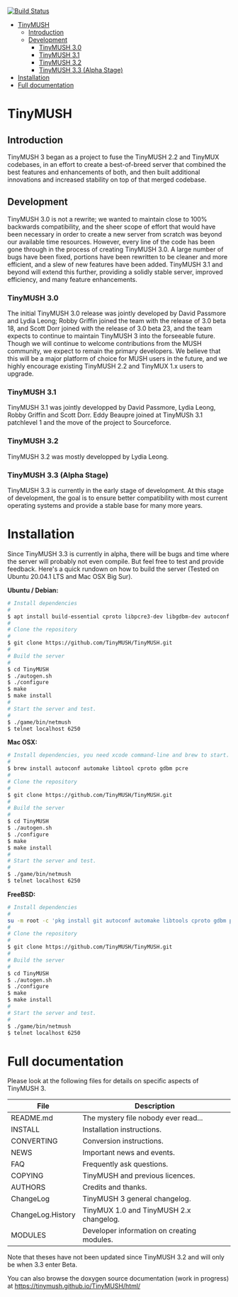 [![Build Status](https://travis-ci.com/TinyMUSH/TinyMUSH.svg?branch=master)](https://travis-ci.com/TinyMUSH/TinyMUSH)

- [TinyMUSH](#tinymush)
  - [Introduction](#introduction)
  - [Development](#development)
    - [TinyMUSH 3.0](#tinymush-30)
    - [TinyMUSH 3.1](#tinymush-31)
    - [TinyMUSH 3.2](#tinymush-32)
    - [TinyMUSH 3.3 (Alpha Stage)](#tinymush-33-alpha-stage)
- [Installation](#installation)
- [Full documentation](#full-documentation)

# TinyMUSH

## Introduction
                              
TinyMUSH 3 began as a project to fuse the TinyMUSH 2.2 and TinyMUX codebases, in an
effort to create a best-of-breed server that combined the best features and
enhancements of both, and then built additional innovations and increased stability on
top of that merged codebase.

## Development

TinyMUSH 3.0 is not a rewrite; we wanted to maintain close to 100% backwards
compatibility, and the sheer scope of effort that would have been necessary in order to
create a new server from scratch was beyond our available time resources.  However, every
line of the code has been gone through in the process of creating TinyMUSH 3.0.  A large
number of bugs have been fixed, portions have been rewritten to be cleaner and more
efficient, and a slew of new features have been added.  TinyMUSH 3.1 and beyond will
extend this further, providing a solidly stable server, improved efficiency, and many
feature enhancements.

### TinyMUSH 3.0

The initial TinyMUSH 3.0 release was jointly developed by David Passmore and Lydia Leong;
Robby Griffin joined the team with the release of 3.0 beta 18, and Scott Dorr joined with
the release of 3.0 beta 23, and the team expects to continue to maintain TinyMUSH 3 into
the forseeable future. Though we will continue to welcome contributions from the MUSH
community, we expect to remain the primary developers.  We believe that this will be a
major platform of choice for MUSH users in the future, and we highly encourage existing
TinyMUSH 2.2 and TinyMUX 1.x users to upgrade.

### TinyMUSH 3.1

TinyMUSH 3.1 was jointly developped by David Passmore, Lydia Leong, Robby Griffin and Scott Dorr.  Eddy Beaupre joined at TinyMUSh 3.1 patchlevel 1 and the move of the project
to Sourceforce.

### TinyMUSH 3.2

TinyMUSH 3.2 was mostly developped by Lydia Leong.

### TinyMUSH 3.3 (Alpha Stage)

TinyMUSH 3.3 is currently in the early stage of development. At this stage of
development, the goal is to ensure better compatibility with most current operating
systems and provide a stable base for many more years.

# Installation

Since TinyMUSH 3.3 is currently in alpha, there will be bugs and time where the server will probably not even compile. But feel free to test and provide feedback. Here's a quick rundown on how to build the server (Tested on Ubuntu 20.04.1 LTS and Mac OSX Big Sur).

**Ubuntu / Debian:**

```sh
# Install dependencies
#
$ apt install build-essential cproto libpcre3-dev libgdbm-dev autoconf libtool
#
# Clone the repository
#
$ git clone https://github.com/TinyMUSH/TinyMUSH.git
#
# Build the server
#
$ cd TinyMUSH
$ ./autogen.sh
$ ./configure
$ make
$ make install
#
# Start the server and test.
#
$ ./game/bin/netmush
$ telnet localhost 6250
```

**Mac OSX:**

```sh
# Install dependencies, you need xcode command-line and brew to start.
#
$ brew install autoconf automake libtool cproto gdbm pcre
#
# Clone the repository
#
$ git clone https://github.com/TinyMUSH/TinyMUSH.git
#
# Build the server
#
$ cd TinyMUSH
$ ./autogen.sh
$ ./configure
$ make
$ make install
#
# Start the server and test.
#
$ ./game/bin/netmush
$ telnet localhost 6250
```

**FreeBSD:**
```sh
# Install dependencies
#
su -m root -c 'pkg install git autoconf automake libtools cproto gdbm pcre'
#
# Clone the repository
#
$ git clone https://github.com/TinyMUSH/TinyMUSH.git
#
# Build the server
#
$ cd TinyMUSH
$ ./autogen.sh
$ ./configure
$ make
$ make install
#
# Start the server and test.
#
$ ./game/bin/netmush
$ telnet localhost 6250
```

# Full documentation

Please look at the following files for details on specific aspects of TinyMUSH 3.

|File             |Description                                                    |
|-----------------|---------------------------------------------------------------|
|README.md        |The mystery file nobody ever read...                           |
|INSTALL          |Installation instructions.                                     |
|CONVERTING       |Conversion instructions.                                       |
|NEWS             |Important news and events.                                     |
|FAQ              |Frequently ask questions.                                      |
|COPYING          |TinyMUSH and previous licences.                                |
|AUTHORS          |Credits and thanks.                                            |
|ChangeLog        |TinyMUSH 3 general changelog.                                  |
|ChangeLog.History|TinyMUX 1.0 and TinyMUSH 2.x changelog.                        |
|MODULES          |Developer information on creating modules.                     |

Note that theses have not been updated since TinyMUSH 3.2 and will only be when 3.3 enter
Beta.

You can also browse the doxygen source documentation (work in progress) at https://tinymush.github.io/TinyMUSH/html/
